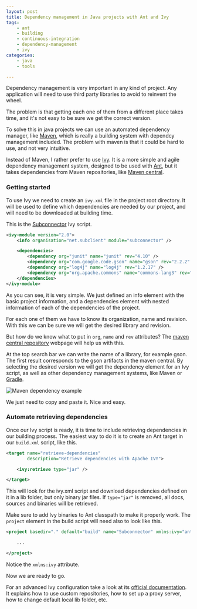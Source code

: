 ```yaml
---
layout: post
title: Dependency management in Java projects with Ant and Ivy
tags:
    - ant
    - building
    - continuous-integration
    - dependency-management
    - ivy
categories:
    - java
    - tools

---
```


Dependency management is very important in any kind of project. Any application will need to use third party libraries to avoid to reinvent the wheel.

The problem is that getting each one of them from a different place takes time, and it's not easy to be sure we get the correct version.

To solve this in java projects we can use an automated dependency manager, like [Maven](https://maven.apache.org/), which is really a building system with dependcy management included. The problem with maven is that it could be hard to use, and not very intuitive.

Instead of Maven, I rather prefer to use [Ivy](https://ant.apache.org/ivy/). It is a more simple and agile dependency management system, designed to be used with [Ant](https://ant.apache.org/), but it takes dependencies from Maven repositories, like [Maven central](https://mvnrepository.com/).

### Getting started

To use Ivy we need to create an `ivy.xml` file in the project root directory. It will be used to define which dependencies are needed by our project, and will need to be downloaded at building time.

This is the [Subconnector](https://github.com/acelaya/subclient-subconnector) Ivy script.

```xml
<ivy-module version="2.0">
    <info organisation="net.subclient" module="subconnector" />

    <dependencies>
        <dependency org="junit" name="junit" rev="4.10" />
        <dependency org="com.google.code.gson" name="gson" rev="2.2.2" />
        <dependency org="log4j" name="log4j" rev="1.2.17" />
        <dependency org="org.apache.commons" name="commons-lang3" rev="3.1"/>
    </dependencies>
</ivy-module>
```

As you can see, it is very simple. We just defined an info element with the basic project information, and a dependencies element with nested information of each of the dependencies of the project.

For each one of them we have to know its organization, name and revision. With this we can be sure we will get the desired library and revision.

But how do we know what to put in `org`, `name` and `rev` attributes? The [maven central repository](https://mvnrepository.com/) webpage will help us with this.

At the top search bar we can write the name of a library, for example gson. The first result corresponds to the gson artifacts in the maven central. By selecting the desired version we will get the dependency element for an Ivy script, as well as other dependency management systems, like Maven or [Gradle](https://gradle.org/).

![Maven dependency example](https://blog.alejandrocelaya.com/assets/img/dependency.jpg)

We just need to copy and paste it. Nice and easy.

### Automate retrieving dependencies

Once our Ivy script is ready, it is time to include retrieving dependencies in our building process. The easiest way to do it is to create an Ant target in our `build.xml` script, like this.

```xml
<target name="retrieve-dependencies"
        description="Retrieve dependencies with Apache IVY">

    <ivy:retrieve type="jar" />

</target>
```

This will look for the ivy.xml script and download dependencies defined on it in a lib folder, but only binary jar files. If `type="jar"` is removed, all docs, sources and binaries will be retrieved.

Make sure to add Ivy binaries to Ant classpath to make it properly work. The `project` element in the build script will need also to look like this.

```xml
<project basedir="." default="build" name="Subconnector" xmlns:ivy="antlib:org.apache.ivy.ant">

    ...

</project>
```

Notice the `xmlns:ivy` attribute.

Now we are ready to go.

For an advanced Ivy configuration take a look at its [official documentation](https://ant.apache.org/ivy/history/2.3.0/index.html). It explains how to use custom repositories, how to set up a proxy server, how to change default local lib folder, etc.
